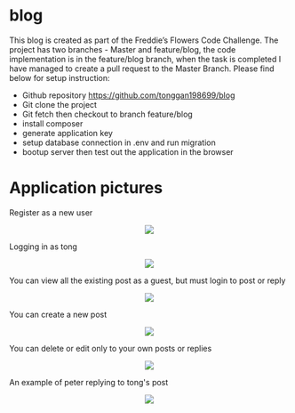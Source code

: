 # blog

This blog is created as part of the Freddie’s Flowers Code Challenge. The project has two branches - Master and feature/blog, the code implementation is in the feature/blog branch, when the task is completed I have managed to create a pull request to the Master Branch. Please find below for setup instruction:

- Github repository https://github.com/tonggan198699/blog
- Git clone the project
- Git fetch then checkout to branch feature/blog
- install composer
- generate application key
- setup database connection in .env and run migration
- bootup server then test out the application in the browser

# Application pictures

Register as a new user
<p align="center"><img src="https://image.ibb.co/jQVmMw/blog1.jpg"></p>

Logging in as tong
<p align="center"><img src="https://image.ibb.co/mEOdZG/blog2.jpg"></p>

You can view all the existing post as a guest, but must login to post or reply
<p align="center"><img src="https://image.ibb.co/njGhuG/blog3.jpg"></p>

You can create a new post
<p align="center"><img src="https://image.ibb.co/hYoCuG/blog4.jpg"></p>

You can delete or edit only to your own posts or replies
<p align="center"><img src="https://image.ibb.co/ih06ob/blog5.jpg"></p>

An example of peter replying to tong's post
<p align="center"><img src="https://image.ibb.co/f59z8b/blog6.jpg"></p>
